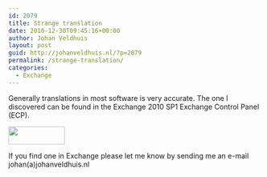 ```yaml
---
id: 2079
title: Strange translation
date: 2010-12-30T09:45:16+00:00
author: Johan Veldhuis
layout: post
guid: http://johanveldhuis.nl/?p=2079
permalink: /strange-translation/
categories:
  - Exchange
---
```

Generally translations in most software is very accurate. The one I discovered can be found in the Exchange 2010 SP1 Exchange Control Panel (ECP).

[<img title="Strange translation" src="https://i2.wp.com/johanveldhuis.nl/wp-content/uploads/2010/12/wazige-foutmelding.jpg?resize=112%2C36" alt="" width="112" height="36" data-recalc-dims="1" />](https://i2.wp.com/johanveldhuis.nl/wp-content/uploads/2010/12/wazige-foutmelding.jpg)

If you find one in Exchange please let me know by sending me an e-mail johan(a)johanveldhuis.nl